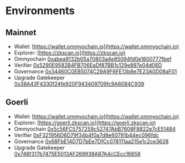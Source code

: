 # Environments

## Mainnet

- Wallet: [https://wallet.ommyochain.io](https://wallet.ommyochain.io)
- Explorer: [https://zkscan.io](https://zkscan.io)
- Ommyochain
  [0xabea9132b05a70803a4e85094fd0e1800777fbef](https://etherscan.io/address/0xabea9132b05a70803a4e85094fd0e1800777fbef)
- Verifier
  [0x5290E9582B4FB706EaDf87BB1c129e897e04d06D](https://etherscan.io/address/0x5290E9582B4FB706EaDf87BB1c129e897e04d06D)
- Governance
  [0x34460C0EB5074C29A9F6FE13b8e7E23A0D08aF01](https://etherscan.io/address/0x34460C0EB5074C29A9F6FE13b8e7E23A0D08aF01)
- Upgrade Gatekeeper
  [0x38A43F4330f24fe920F943409709fc9A6084C939](https://etherscan.io/address/0x38A43F4330f24fe920F943409709fc9A6084C939)

## Goerli

- Wallet: [https://wallet.ommyochain.io](https://wallet.ommyochain.io)
- Explorer: [https://goerli.zkscan.io](https://goerli.zkscan.io)
- Ommyochain
  [0x5c56FC5757259c52747AbB7608F8822e7cE51484](https://goerli.etherscan.io/address/0x5c56FC5757259c52747AbB7608F8822e7cE51484)
- Verifier
  [0xF321956D6D79f34b4f0a7d8e60791b44ec096fdc](https://goerli.etherscan.io//address/0xF321956D6D79f34b4f0a7d8e60791b44ec096fdc)
- Governance
  [0x68FbE14D7D7bEe7DfCc078111aa215e1c2ce3628](https://goerli.etherscan.io//address/0x68FbE14D7D7bEe7DfCc078111aa215e1c2ce3628)
- Upgrade Gatekeeper
  [0x746f317b7475E5013AF269938A87A4cCEcc16658](https://goerli.etherscan.io//address/0x746f317b7475E5013AF269938A87A4cCEcc16658)

